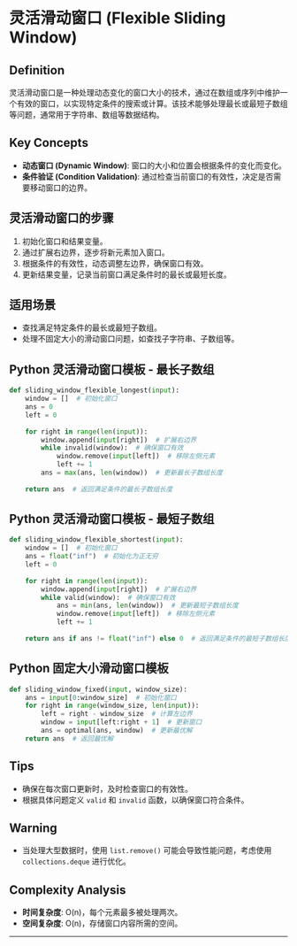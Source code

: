 # 灵活滑动窗口 (Flexible Sliding Window)

## Definition
灵活滑动窗口是一种处理动态变化的窗口大小的技术，通过在数组或序列中维护一个有效的窗口，以实现特定条件的搜索或计算。该技术能够处理最长或最短子数组等问题，通常用于字符串、数组等数据结构。

## Key Concepts
- **动态窗口 (Dynamic Window)**: 窗口的大小和位置会根据条件的变化而变化。
- **条件验证 (Condition Validation)**: 通过检查当前窗口的有效性，决定是否需要移动窗口的边界。

## 灵活滑动窗口的步骤
1. 初始化窗口和结果变量。
2. 通过扩展右边界，逐步将新元素加入窗口。
3. 根据条件的有效性，动态调整左边界，确保窗口有效。
4. 更新结果变量，记录当前窗口满足条件时的最长或最短长度。

## 适用场景
- 查找满足特定条件的最长或最短子数组。
- 处理不固定大小的滑动窗口问题，如查找子字符串、子数组等。

## Python 灵活滑动窗口模板 - 最长子数组
```python
def sliding_window_flexible_longest(input):
    window = []  # 初始化窗口
    ans = 0
    left = 0
    
    for right in range(len(input)):
        window.append(input[right])  # 扩展右边界
        while invalid(window):  # 确保窗口有效
            window.remove(input[left])  # 移除左侧元素
            left += 1
        ans = max(ans, len(window))  # 更新最长子数组长度
    
    return ans  # 返回满足条件的最长子数组长度
```

## Python 灵活滑动窗口模板 - 最短子数组
```python
def sliding_window_flexible_shortest(input):
    window = []  # 初始化窗口
    ans = float("inf")  # 初始化为正无穷
    left = 0
    
    for right in range(len(input)):
        window.append(input[right])  # 扩展右边界
        while valid(window):  # 确保窗口有效
            ans = min(ans, len(window))  # 更新最短子数组长度
            window.remove(input[left])  # 移除左侧元素
            left += 1
    
    return ans if ans != float("inf") else 0  # 返回满足条件的最短子数组长度
```

## Python 固定大小滑动窗口模板
```python
def sliding_window_fixed(input, window_size):
    ans = input[0:window_size]  # 初始化窗口
    for right in range(window_size, len(input)):
        left = right - window_size  # 计算左边界
        window = input[left:right + 1]  # 更新窗口
        ans = optimal(ans, window)  # 更新最优解
    return ans  # 返回最优解
```

## Tips
- 确保在每次窗口更新时，及时检查窗口的有效性。
- 根据具体问题定义 `valid` 和 `invalid` 函数，以确保窗口符合条件。

## Warning
- 当处理大型数据时，使用 `list.remove()` 可能会导致性能问题，考虑使用 `collections.deque` 进行优化。

## Complexity Analysis
- **时间复杂度**: O(n)，每个元素最多被处理两次。
- **空间复杂度**: O(n)，存储窗口内容所需的空间。

---

